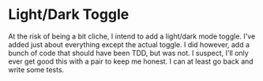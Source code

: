 # Light/Dark Toggle

At the risk of being a bit cliche, I intend to add a light/dark mode toggle. I've added just about everything except the actual toggle.
I did however, add a bunch of code that should have been TDD, but was not. I suspect, I'll only ever get good this with a pair to keep me honest. I can at least go back and write some tests.
